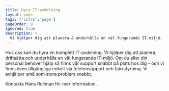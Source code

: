 ```yaml
---
title: Hyra IT-avdelning
layout: page
tags: ['intro','page']
pageOrder: 9
ignored: true
description: >
  Vi hjälper dig att planera & underhålla en väl fungerande IT-miljö.
---
```


Hos oss kan du hyra en komplett IT-avdelning. Vi hjälper dig att planera, driftsätta och underhålla en väl fungerande IT-miljö. Om du eller din personal behöver hjälp så finns vår support snabbt på plats hos dig - och vi finns även tillgängliga enkelt via telefonsupport och fjärrstyrning. Vi avhjälper små som stora problem snabbt.

Kontakta Hans Rollman för mer information.

